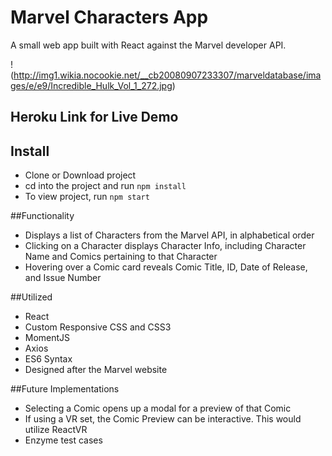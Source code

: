 # Marvel Characters App

A small web app built with React against the Marvel developer API.

!(http://img1.wikia.nocookie.net/__cb20080907233307/marveldatabase/images/e/e9/Incredible_Hulk_Vol_1_272.jpg)

## Heroku Link for Live Demo

## Install
* Clone or Download project
* cd into the project and run  `npm install`
* To view project, run  `npm start`

##Functionality
* Displays a list of Characters from the Marvel API, in alphabetical order
* Clicking on a Character displays Character Info, including Character Name and Comics pertaining to that Character
* Hovering over a Comic card reveals Comic Title, ID, Date of Release, and Issue Number

##Utilized
* React
* Custom Responsive CSS and CSS3
* MomentJS
* Axios
* ES6 Syntax
* Designed after the Marvel website

##Future Implementations
* Selecting a Comic opens up a modal for a preview of that Comic
* If using a VR set, the Comic Preview can be interactive. This would utilize ReactVR
* Enzyme test cases
